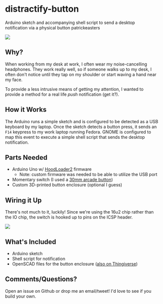 # distractify-button
Arduino sketch and accompanying shell script to send a desktop notification via
a physical button patrickeasters

<img src="https://media.giphy.com/media/PK7G39mRyNaRa/giphy.gif">

## Why?
When working from my desk at work, I often wear my noise-cancelling headphones. They work really well, so if someone walks up to my desk, I often don't notice until they tap on my shoulder or start waving a hand near my face.

To provide a less intrusive means of getting my attention, I wanted to provide a method for a real life *push* notification (get it?).

## How it Works
The Arduino runs a simple sketch and is configured to be detected as a USB keyboard by my laptop. Once the sketch detects a button press, it sends an `F14` keypress to my work laptop running Fedora. GNOME is configured to map this event to execute a simple shell script that sends the desktop notification.

## Parts Needed
* Arduino Uno w/ [HoodLoader2](https://github.com/NicoHood/HoodLoader2) firmware
   - Note: custom firmware was needed to be able to utilize the USB port
* Momentary switch (I used a [30mm arcade button](https://www.aliexpress.com/item/Free-Shipping-Red-30mm-Arcade-Push-Button-Switch-Built-in-Micro-Switch-Perfect-Replace-SANWA-OBSF/32741696037.html))
* Custom 3D-printed button enclosure (optional I guess)

## Wiring it Up
There's not much to it, luckily! Since we're using the 16u2 chip rather than the IO chip, the switch is hooked up to pins on the ICSP header.

<img src="https://raw.githubusercontent.com/patrickeasters/distractify-button/master/extra/layout_bb.png" style="max-width: 500px">

## What's Included
* Arduino sketch
* Shell script for notification
* OpenSCAD files for the button enclosure ([also on Thingiverse](https://www.thingiverse.com/thing:2348248))

## Comments/Questions?
Open an issue on Github or drop me an email/tweet! I'd love to see if you build your own.

